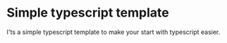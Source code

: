 # Simple typescript template

I'ts a simple typescript template to make your start with typescript easier.
